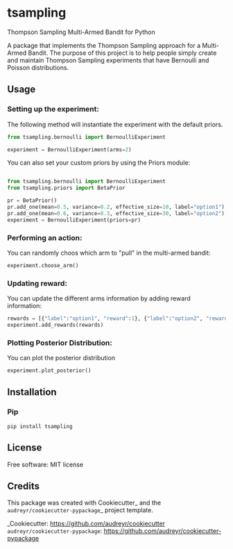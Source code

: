 # tsampling
Thompson Sampling Multi-Armed Bandit for Python

A package that implements the Thompson Sampling approach for a Multi-Armed Bandit.
The purpose of this project is to help people simply create and maintain Thompson Sampling experiments that have Bernoulli and Poisson distributions.

## Usage

### Setting up the experiment:

The following method will instantiate the experiment with the default priors.
```python
from tsampling.bernoulli import BernoulliExperiment

experiment = BernoulliExperiment(arms=2)
```

You can also set your custom priors by using the Priors module:
```python

from tsampling.bernoulli import BernoulliExperiment
from tsampling.priors import BetaPrior

pr = BetaPrior()
pr.add_one(mean=0.5, variance=0.2, effective_size=10, label="option1")
pr.add_one(mean=0.6, variance=0.3, effective_size=30, label="option2")
experiment = BernoulliExperiment(priors=pr)
```

### Performing an action:
You can randomly choos which arm to "pull" in the multi-armed bandit:
```python
experiment.choose_arm()
```

### Updating reward:
You can update the different arms information by adding reward information:

```python
rewards = [{"label":"option1", "reward":1}, {"label":"option2", "reward":0}]
experiment.add_rewards(rewards)
```

### Plotting Posterior Distribution:
You can plot the posterior distribution 

```python
experiment.plot_posterior()
```

## Installation

### Pip 
```
pip install tsampling
```

## License
 Free software: MIT license

## Credits

This package was created with Cookiecutter_ and the `audreyr/cookiecutter-pypackage`_ project template.

_Cookiecutter: https://github.com/audreyr/cookiecutter
`audreyr/cookiecutter-pypackage`: https://github.com/audreyr/cookiecutter-pypackage
